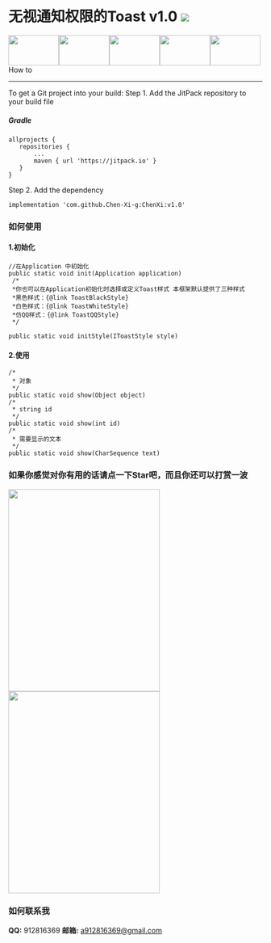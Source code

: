 # 无视通知权限的Toast   v1.0  [![](https://jitpack.io/v/Chen-Xi-g/ChenXi.svg)](https://jitpack.io/#Chen-Xi-g/ChenXi)
 <img src="http://a3.qpic.cn/psb?/V12LSg7n0Vj1Fg/nKIJtyxKiSKDuL*RaIM4yca0Cc9WtmD5s2txG61PCB0!/b/dFIBAAAAAAAA&ek=1&kp=1&pt=0&bo=yADIAMgAyAADGTw!&tl=1&vuin=912816369&tm=1544418000&sce=60-2-2&rf=viewer_4"  height="60" width="100"><img src="http://m.qpic.cn/psb?/V12LSg7n0Vj1Fg/aQWM2qX1u9g6jCRA54s.GEBjdpwpiwMqcPUoyOGd8Bk!/b/dFQBAAAAAAAA&bo=yADIAMgAyAADGTw!&rf=viewer_4" height="60" width="100"><img src="http://m.qpic.cn/psb?/V12LSg7n0Vj1Fg/0CArzmNrN9SFGn.29tWke0g3UuHQHvQRz3vZQaKqj6I!/b/dDQBAAAAAAAA&bo=yADIAMgAyAADGTw!&rf=viewer_4" height="60" width="100"><img src="http://m.qpic.cn/psb?/V12LSg7n0Vj1Fg/sxQLkfTKlX6LDxS3DjJMfnf4s6px3byX.lNGs.tEECM!/b/dFMBAAAAAAAA&bo=yADIAMgAyAADGTw!&rf=viewer_4" height="60" width="100"><img src="http://a3.qpic.cn/psb?/V12LSg7n0Vj1Fg/nKIJtyxKiSKDuL*RaIM4yca0Cc9WtmD5s2txG61PCB0!/b/dFIBAAAAAAAA&ek=1&kp=1&pt=0&bo=yADIAMgAyAADGTw!&tl=1&vuin=912816369&tm=1544418000&sce=60-2-2&rf=viewer_4" height="60" width="100">
 How to
 
---
 To get a Git project into your build:
 Step 1. Add the JitPack repository to your build file
 ##### Gradle
 ```
allprojects {
	repositories {
		...
		maven { url 'https://jitpack.io' }
	}
}
```
 Step 2. Add the dependency
 ```
implementation 'com.github.Chen-Xi-g:ChenXi:v1.0'
```
 ### 如何使用
 #### 1.初始化
```
//在Application 中初始化
public static void init(Application application) 
 /*
 *你也可以在Application初始化时选择或定义Toast样式 本框架默认提供了三种样式
 *黑色样式：{@link ToastBlackStyle}
 *白色样式：{@link ToastWhiteStyle}
 *仿QQ样式：{@link ToastQQStyle}
 */
 
public static void initStyle(IToastStyle style)
```
 
 #### 2.使用
 
```
/*
 * 对象
 */
public static void show(Object object) 
/*
 * string id
 */
public static void show(int id)
/*
 * 需要显示的文本
 */
public static void show(CharSequence text)
```
 ### 如果你感觉对你有用的话请点一下Star吧，而且你还可以打赏一波
 
 <img src="http://r.photo.store.qq.com/psb?/V12LSg7n0Vj1Fg/JIE.r7vzYd0JdQV4.U8AFDF2wy5d*DXixdQZ2ZFiV6I!/r/dEYBAAAAAAAA" height = "400" width = "300">      <img src="http://r.photo.store.qq.com/psb?/V12LSg7n0Vj1Fg/64q8qbMEanfoAXbFWxrESl6QXS7ITX63kCabiSRL440!/r/dLYAAAAAAAAA" height = "400" width = "300">
 
 ### 如何联系我
 **QQ:** 912816369
 **邮箱:** a912816369@gmail.com
